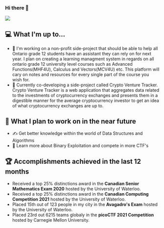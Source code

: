 ### Hi there 👋
![](https://komarev.com/ghpvc/?username=MohammedAl-Rasheed)
## 💻 What I'm up to...
- 🔨 I'm working on a non-profit side-project that should be able to help all Ontario grade 12 students have an assistant they can rely on for next year. I plan on creating a learning managment system in regards on all ontario grade 12 university level courses such as Advanced Functions(MHF4U), Calculus and Vectors(MCV4U) etc. This platform will cary on notes and resources for every single part of the course you wish for. 
- 🔨 Currently co-developing a side-project called Crypto Venture Tracker. Crypto Venture Tracker is a web application that aggregates data related to the investments of cryptocurrency exchanges and presents them in a digestible manner for the average cryptocurrency investor to get an idea of what cryptocurrency exchanges are up to.
## 🎯 What I plan to work on in the near future

- ✍️ Get better knowledge within the world of Data Structures and Algorithms
- 📖 Learn more about Binary Exploitation and compete in more CTF's

## 🏆 Accomplishments achieved in the last 12 months
- Received a top 25% distinctions award in the **Canadian Senior Mathematics Exam 2020** hosted by the University of Waterloo.
- Received a top 25% distinctions award in the **Canadian Computing Competition 2021** hosted by the University of Waterloo.
- Placed 15th out of 123 people in my city in the **Avagadro's Exam** hosted by the University of Waterloo.
- Placed 23rd out 6215 teams globaly in the **picoCTF 2021 Competition** hosted by Carnegie Mellon University.

